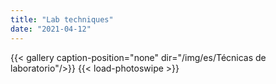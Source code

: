 ```yaml
---
title: "Lab techniques"
date: "2021-04-12"
---
```


{{< gallery  caption-position="none" dir="/img/es/Técnicas de laboratorio"/>}} {{< load-photoswipe >}}

